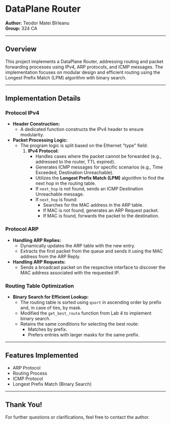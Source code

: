 # DataPlane Router

**Author:** Teodor Matei Bîrleanu  
**Group:** 324 CA  

---

## Overview
This project implements a DataPlane Router, addressing routing and packet forwarding processes using IPv4, ARP protocols, and ICMP messages. The implementation focuses on modular design and efficient routing using the Longest Prefix Match (LPM) algorithm with binary search.

---

## Implementation Details

### Protocol IPv4
- **Header Construction:**
  - A dedicated function constructs the IPv4 header to ensure modularity.
- **Packet Processing Logic:**
  - The program logic is split based on the Ethernet "type" field:
    1. **IPv4 Protocol:**
       - Handles cases where the packet cannot be forwarded (e.g., addressed to the router, TTL expired).
       - Generates ICMP messages for specific scenarios (e.g., Time Exceeded, Destination Unreachable).
       - Utilizes the **Longest Prefix Match (LPM)** algorithm to find the next hop in the routing table.
       - If `next_hop` is not found, sends an ICMP Destination Unreachable message.
       - If `next_hop` is found:
         - Searches for the MAC address in the ARP table.
         - If MAC is not found, generates an ARP Request packet.
         - If MAC is found, forwards the packet to the destination.

### Protocol ARP
- **Handling ARP Replies:**
  - Dynamically updates the ARP table with the new entry.
  - Extracts the first packet from the queue and sends it using the MAC address from the ARP Reply.
- **Handling ARP Requests:**
  - Sends a broadcast packet on the respective interface to discover the MAC address associated with the requested IP.

### Routing Table Optimization
- **Binary Search for Efficient Lookup:**
  - The routing table is sorted using `qsort` in ascending order by prefix and, in case of ties, by mask.
  - Modified the `get_best_route` function from Lab 4 to implement binary search.
  - Retains the same conditions for selecting the best route:
    - Matches by prefix.
    - Prefers entries with larger masks for the same prefix.

---

## Features Implemented
- ARP Protocol
- Routing Process
- ICMP Protocol
- Longest Prefix Match (Binary Search)

---

## Thank You!
For further questions or clarifications, feel free to contact the author.
